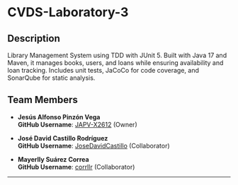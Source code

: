 # CVDS-Laboratory-3

## Description

Library Management System using TDD with JUnit 5. Built with Java 17 and Maven, it manages books, users, and loans while ensuring availability and loan tracking. Includes unit tests, JaCoCo for code coverage, and SonarQube for static analysis.

## **Team Members**  

- **Jesús Alfonso Pinzón Vega**  
  **GitHub Username**: [JAPV-X2612](https://github.com/JAPV-X2612) (Owner)  

- **José David Castillo Rodríguez**  
  **GitHub Username**: [JoseDavidCastillo](https://github.com/JoseDavidCastillo) (Collaborator)  

- **Mayerlly Suárez Correa**  
  **GitHub Username**: [corrllr](https://github.com/corrllr) (Collaborator)  

---